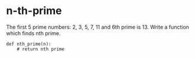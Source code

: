# n-th-prime


The first 5 prime numbers: 2, 3, 5, 7, 11 and 6th prime is 13.
Write a function which finds nth prime.


	def nth_prime(n):
		# return nth prime
		
